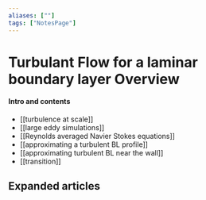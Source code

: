 ```yaml
---
aliases: [""]
tags: ["NotesPage"]
---
```


# Turbulant Flow for a laminar boundary layer Overview

#### Intro and contents
- [[turbulence at scale]]
- [[large eddy simulations]]
- [[Reynolds averaged Navier Stokes equations]]
- [[approximating a turbulent BL profile]]
- [[approximating turbulent BL near the wall]]
- [[transition]]


## Expanded articles

